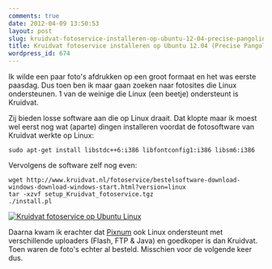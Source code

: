 ```yaml
---
comments: true
date: 2012-04-09 13:50:53
layout: post
slug: kruidvat-fotoservice-installeren-op-ubuntu-12-04-precise-pangolinlinux
title: Kruidvat fotoservice installeren op Ubuntu 12.04 (Precise Pangolin) / Linux
wordpress_id: 674
---
```


Ik wilde een paar foto's afdrukken op een groot formaat en het was eerste paasdag. Dus toen ben ik maar gaan zoeken naar fotosites die Linux ondersteunen. 1 van de weinige die Linux (een beetje) ondersteunt is Kruidvat.

Zij bieden losse software aan die op Linux draait. Dat klopte maar ik moest wel eerst nog wat (aparte) dingen installeren voordat de fotosoftware van Kruidvat werkte op Linux:

```
sudo apt-get install libstdc++6:i386 libfontconfig1:i386 libsm6:i386
```

Vervolgens de software zelf nog even:

```
wget http://www.kruidvat.nl/fotoservice/bestelsoftware-download-windows-download-windows-start.html?version=linux
tar -xzvf setup_Kruidvat_fotoservice.tgz
./install.pl
```

[![Kruidvat fotoservice op Ubuntu Linux](http://www.vanutsteen.nl/wp-content/uploads/2012/04/kruidvat-op-linux-ubuntu.png)](http://www.vanutsteen.nl/wp-content/uploads/2012/04/kruidvat-op-linux-ubuntu.png)

Daarna kwam ik erachter dat [Pixnum](http://pixum.com) ook Linux ondersteunt met verschillende uploaders (Flash, FTP & Java) en goedkoper is dan Kruidvat. Toen waren de foto's echter al besteld. Misschien voor de volgende keer dus.
